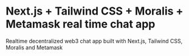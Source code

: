 # Next.js + Tailwind CSS + Moralis + Metamask real time chat app

Realtime decentralized web3 chat app built with Next.js, Tailwind CSS, Moralis and Metamask
